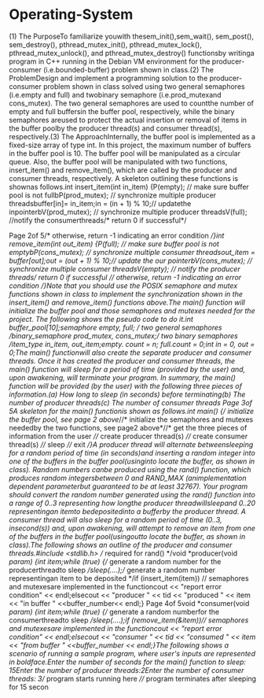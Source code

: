 # Operating-System

(1) The PurposeTo familiarize youwith thesem_init(),sem_wait(), sem_post(), sem_destroy(), pthread_mutex_init(), 
pthread_mutex_lock(), pthread_mutex_unlock(), and pthread_mutex_destroy() functionsby writinga program in C++ running
in the Debian VM environment for the producer-consumer (i.e.bounded-buffer) problem shown in class.(2) The ProblemDesign and 
implement a programming solution to the producer-consumer problem shown in class solved using two general semaphores 
(i.e.empty and full) and twobinary semaphore (i.e.prod_mutexand cons_mutex). The two general semaphores are used to countthe number 
of empty and full buffersin the buffer pool, respectively, while the binary semaphores areused to protect the actual insertion or
removal of items in the buffer poolby the producer thread(s) and consumer thread(s), respectively.(3) The ApproachInternally, the 
buffer pool is implemented as a fixed-size array of type int. In this project, the maximum number of buffers in the buffer pool is 10.
The buffer pool will be manipulated as a circular queue. Also, the buffer pool will be manipulated with two functions, insert_item() and
remove_item(), which are called by the producer and consumer threads, respectively. A skeleton outlining these functions is shownas 
follows.int insert_item(int in_item) {P(empty); // make sure buffer pool is not fullbP(prod_mutex); // synchronize multiple producer 
threadsbuffer[in]= in_item;in = (in + 1) % 10;// updatethe inpointerbV(prod_mutex); // synchronize multiple producer threadsV(full);
//notify the consumerthreads/* return 0 if successful*/

Page 2of 5/* otherwise, return -1 indicating an error condition */}int remove_item(int *out_item) {P(full);
// make sure buffer pool is not emptybP(cons_mutex); // synchronize multiple consumer threadsout_item = buffer[out];out = (out + 1) % 10;//
update the our pointerbV(cons_mutex); // synchronize multiple consumer threadsV(empty);
// notify the producer threads/* return 0 if successful *//* otherwise, return -1 indicating an error condition
*/}Note that you should use the POSIX semaphore and mutex functions shown in class to implement the synchronization shown in
the insert_item() and remove_item() functions above.The main() function will initialize the buffer pool and those semaphores 
and mutexes needed for the project. The following shows the pseudo code to do it.int buffer_pool[10];semaphore empty, full;
/* two general semaphores */binary_semaphore prod_mutex, cons_mutex;/* two binary semaphores */item_type in_item, out_item;empty.
count = n; full.count = 0;int in = 0, out = 0;The main() functionwill also create the separate producer and consumer threads. 
Once it has created the producer and consumer threads, the main() function will sleep for a period of time (provided by the user) 
and, upon awakening, will terminate your program. In summary, the main() function will be provided (by the user) with the following 
three pieces of information.(a) How long to sleep (in seconds) before terminating(b) The number of producer threads(c) The number of 
consumer threads
Page 3of 5A skeleton for the main() functionis shown as follows.int main() {/* initialize the buffer pool, see page 2 above*//* 
initialize the semaphores and mutexes neededby the two functions, see page2 above*//* get the three pieces of information from the 
user *//* create producer thread(s) *//* create consumer thread(s) *//* sleep *//* exit */}A producer thread will alternate
betweensleeping for a random period of time (in seconds)and inserting a random integer into one of the buffers in the buffer 
pool(usinginto locate the buffer, as shown in class). Random numbers canbe produced using the rand() function, which produces 
random integersbetween 0 and RAND_MAX (animplementation dependent parameterbut guaranteed to be at least 32767). Your program
should convert the random number generated using the rand() function into a range of 0..3 representing how longthe producer 
threadwillsleepand 0..20 representingan itemto bedepositedinto a bufferby the producer thread. A consumer thread will also 
sleep for a random period of time (0..3, insecond(s)) and, upon awakening, will attempt to remove an item from one of the buffers
in the buffer pool(usingoutto locate the buffer, as shown in class).The following shows an outline of the producer and consumer 
threads.#include <stdlib.h> /* required for rand() */void *producer(void *param) {int item;while (true) {/* generate a random number
for the producerthreadto sleep */sleep(....);/* generate a random number representingan item to be deposited */if (insert_item(item))
// semaphores and mutexesare implemented in the
functioncout << "report error condition" << endl;elsecout << "producer " << tid << "produced " << item << "in buffer "
<<buffer_number<< endl;}
Page 4of 5void *consumer(void *param) {int item;while (true) {/* generate a random numberfor the 
consumerthreadto sleep */sleep(....);if (remove_item(&item))// semaphores and mutexesare implemented in the
functioncout << "report error condition" << endl;elsecout << "consumer " << tid << "consumed " << item << "from buffer " 
<<buffer_number << endl;}The following shows a scenario of running a sample program, where user's inputs are represented in 
boldface.Enter the number of seconds for the main() function to sleep: 15Enter the number of producer threads:2Enter the number
of consumer threads: 3/* program starts running here *//* program terminates after sleeping for 15 secon
